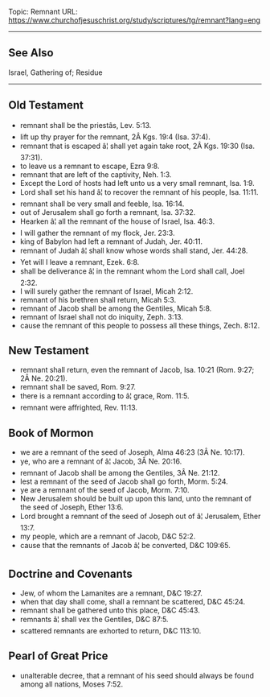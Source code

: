 Topic: Remnant
URL: https://www.churchofjesuschrist.org/study/scriptures/tg/remnant?lang=eng

---

## See Also

Israel, Gathering of; Residue

---

## Old Testament

- remnant shall be the priestâs, Lev. 5:13.
- lift up thy prayer for the remnant, 2Â Kgs. 19:4 (Isa. 37:4).
- remnant that is escaped â¦ shall yet again take root, 2Â Kgs. 19:30 (Isa. 37:31).
- to leave us a remnant to escape, Ezra 9:8.
- remnant that are left of the captivity, Neh. 1:3.
- Except the Lord of hosts had left unto us a very small remnant, Isa. 1:9.
- Lord shall set his hand â¦ to recover the remnant of his people, Isa. 11:11.
- remnant shall be very small and feeble, Isa. 16:14.
- out of Jerusalem shall go forth a remnant, Isa. 37:32.
- Hearken â¦ all the remnant of the house of Israel, Isa. 46:3.
- I will gather the remnant of my flock, Jer. 23:3.
- king of Babylon had left a remnant of Judah, Jer. 40:11.
- remnant of Judah â¦ shall know whose words shall stand, Jer. 44:28.
- Yet will I leave a remnant, Ezek. 6:8.
- shall be deliverance â¦ in the remnant whom the Lord shall call, Joel 2:32.
- I will surely gather the remnant of Israel, Micah 2:12.
- remnant of his brethren shall return, Micah 5:3.
- remnant of Jacob shall be among the Gentiles, Micah 5:8.
- remnant of Israel shall not do iniquity, Zeph. 3:13.
- cause the remnant of this people to possess all these things, Zech. 8:12.

## New Testament

- remnant shall return, even the remnant of Jacob, Isa. 10:21 (Rom. 9:27; 2Â Ne. 20:21).
- remnant shall be saved, Rom. 9:27.
- there is a remnant according to â¦ grace, Rom. 11:5.
- remnant were affrighted, Rev. 11:13.

## Book of Mormon

- we are a remnant of the seed of Joseph, Alma 46:23 (3Â Ne. 10:17).
- ye, who are a remnant of â¦ Jacob, 3Â Ne. 20:16.
- remnant of Jacob shall be among the Gentiles, 3Â Ne. 21:12.
- lest a remnant of the seed of Jacob shall go forth, Morm. 5:24.
- ye are a remnant of the seed of Jacob, Morm. 7:10.
- New Jerusalem should be built up upon this land, unto the remnant of the seed of Joseph, Ether 13:6.
- Lord brought a remnant of the seed of Joseph out of â¦ Jerusalem, Ether 13:7.
- my people, which are a remnant of Jacob, D&C 52:2.
- cause that the remnants of Jacob â¦ be converted, D&C 109:65.

## Doctrine and Covenants

- Jew, of whom the Lamanites are a remnant, D&C 19:27.
- when that day shall come, shall a remnant be scattered, D&C 45:24.
- remnant shall be gathered unto this place, D&C 45:43.
- remnants â¦ shall vex the Gentiles, D&C 87:5.
- scattered remnants are exhorted to return, D&C 113:10.

## Pearl of Great Price

- unalterable decree, that a remnant of his seed should always be found among all nations, Moses 7:52.

